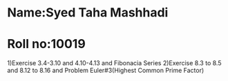 # Name:Syed Taha Mashhadi 
# Roll no:10019
1)Exercise 3.4-3.10 and 4.10-4.13
and Fibonacia Series
2)Exercise 8.3 to 8.5 and 8.12 to 8.16 and  Problem Euler#3(Highest Common Prime Factor)
